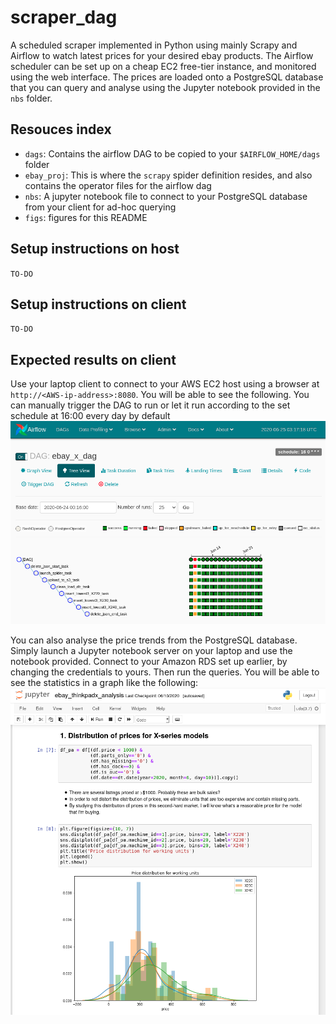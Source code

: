 # scraper_dag
A scheduled scraper implemented in Python using mainly Scrapy and Airflow to watch latest prices for your desired ebay products. The Airflow scheduler can be set up on a cheap EC2 free-tier instance, and monitored using the web interface. The prices are loaded onto a PostgreSQL database that you can query and analyse using the Jupyter notebook provided in the `nbs` folder.

## Resouces index
+ `dags`: Contains the airflow DAG to be copied to your `$AIRFLOW_HOME/dags` folder 
+ `ebay_proj`: This is where the `scrapy` spider definition resides, and also contains the operator files for the airflow dag
+ `nbs`: A jupyter notebook file to connect to your PostgreSQL database from your client for ad-hoc querying
+ `figs`: figures for this README

## Setup instructions on host
`TO-DO`


## Setup instructions on client
`TO-DO`


## Expected results on client
Use your laptop client to connect to your AWS EC2 host using a browser at `http://<AWS-ip-address>:8080`. You will be able to see the following. You can manually trigger the DAG to run or let it run according to the set schedule at 16:00 every day by default
![fig_dag](figs/fig_dag.png)

You can also analyse the price trends from the PostgreSQL database. Simply launch a Jupyter notebook server on your laptop and use the notebook provided. Connect to your Amazon RDS set up earlier, by changing the credentials to yours. Then run the queries. You will be able to see the statistics in a graph like the following:
![notebook_fig](figs/fig_nb.png)
